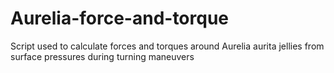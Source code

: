 # Aurelia-force-and-torque
Script used to calculate forces and torques around Aurelia aurita jellies from surface pressures during turning maneuvers
